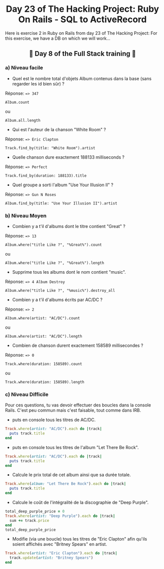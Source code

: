 <h1 align="center">Day 23 of The Hacking Project: Ruby On Rails - SQL to ActiveRecord</h1>

Here is exercise 2 in Ruby on Rails from day 23 of The Hacking Project: For this exercise, we have a DB on which we will work... 

<h2 align="center">🎉 Day 8 of the Full Stack training 🎉</h2>

### a) Niveau facile

- Quel est le nombre total d'objets Album contenus dans la base (sans regarder les id bien sûr) ?

Réponse: `=> 347`
```
Album.count
```
ou
```
Album.all.length
```

- Qui est l'auteur de la chanson "White Room" ?

Réponse: `=> Eric Clapton`
```
Track.find_by(title: "White Room").artist
```

- Quelle chanson dure exactement 188133 milliseconds ?

Réponse: `=> Perfect`
```
Track.find_by(duration: 188133).title
```

- Quel groupe a sorti l'album "Use Your Illusion II" ?

Réponse: `=> Gun N Roses`
```
Album.find_by(title: "Use Your Illusion II").artist
```


### b) Niveau Moyen

- Combien y a t'il d'albums dont le titre contient "Great" ?

Réponse: `=> 13`
```
Album.where("title Like ?", "%Great%").count
```
ou
```
Album.where("title Like ?", "%Great%").length
```

- Supprime tous les albums dont le nom contient "music".

Réponse: `=> 4 Album Destroy`
```
Album.where("title Like ?", "%music%").destroy_all
```

- Combien y a t'il d'albums écrits par AC/DC ?

Réponse: `=> 2`
```
Album.where(artist: "AC/DC").count
```
ou
```
Album.where(artist: "AC/DC").length
```

- Combien de chanson durent exactement 158589 millisecondes ?

Réponse: `=> 0`
```
Track.where(duration: 158589).count
```
ou
```
Track.where(duration: 158589).length
```

### c) Niveau Difficile

Pour ces questions, tu vas devoir effectuer des boucles dans la console Rails. C'est peu commun mais c'est faisable, tout comme dans IRB.

- puts en console tous les titres de AC/DC.

``` Ruby
Track.where(artist: "AC/DC").each do |track|
  puts track.title
end
```

- puts en console tous les titres de l'album "Let There Be Rock".

``` Ruby
Track.where(artist: "AC/DC").each do |track|
  puts track.title
end
```

- Calcule le prix total de cet album ainsi que sa durée totale.

``` Ruby
Track.where(album: "Let There Be Rock").each do |track|
  puts track.title
end
```

- Calcule le coût de l'intégralité de la discographie de "Deep Purple".

``` Ruby
total_deep_purple_price = 0
Track.where(artist: "Deep Purple").each do |track|
  sum += track.price
end
total_deep_purple_price
```

- Modifie (via une boucle) tous les titres de "Eric Clapton" afin qu'ils soient affichés avec "Britney Spears" en artist.

``` Ruby
Track.where(artist: "Eric Clapton").each do |track|
  track.update(artist: "Britney Spears")
end
```
